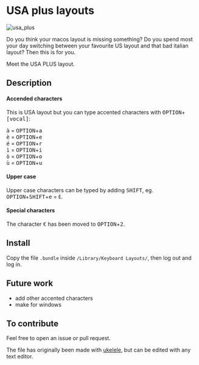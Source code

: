 # USA plus layouts

![usa_plus](/res/usa_ita.png)

Do you think your macos layout is missing something? Do you spend most your
day switching between your favourite US layout and that bad italian layout?
Then this is for you.

Meet the USA PLUS layout.

## Description

#### Accended characters

This is USA layout but you can type accented characters with <kbd>OPTION</kbd>+<kbd>[vocal]</kbd>:

<kbd>à</kbd> = <kbd>OPTION</kbd>+<kbd>a</kbd>  
<kbd>è</kbd> = <kbd>OPTION</kbd>+<kbd>e</kbd>  
<kbd>é</kbd> = <kbd>OPTION</kbd>+<kbd>r</kbd>  
<kbd>ì</kbd> = <kbd>OPTION</kbd>+<kbd>i</kbd>  
<kbd>ò</kbd> = <kbd>OPTION</kbd>+<kbd>o</kbd>  
<kbd>ù</kbd> = <kbd>OPTION</kbd>+<kbd>u</kbd>

#### Upper case

Upper case characters can be typed by adding <kbd>SHIFT</kbd>, eg. <kbd>OPTION</kbd>+<kbd>SHIFT</kbd>+<kbd>e</kbd> = `È`.

#### Special characters

The character <kbd>€</kbd> has been moved to <kbd>OPTION</kbd>+<kbd>2</kbd>.

## Install

Copy the file `.bundle` inside `/Library/Keyboard Layouts/`, then log out and log in.

## Future work

- add other accented characters
- make for windows

## To contribute

Feel free to open an issue or pull request.

The file has originally been made with [ukelele](https://software.sil.org/ukelele/), but can be edited with any text editor.
